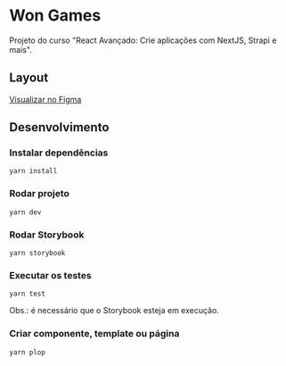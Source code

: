 # Won Games

Projeto do curso "React Avançado: Crie aplicações com NextJS, Strapi e mais".

## Layout

[Visualizar no Figma](https://www.figma.com/file/xwqB4b2hX8yPmp66vRuHLz/Won-Games---Em-Andamento!!?type=design&node-id=7-49&t=dzqMOk9JEmm2w6Mv-0)

## Desenvolvimento

### Instalar dependências
`yarn install`

### Rodar projeto
`yarn dev`

### Rodar Storybook
`yarn storybook`

### Executar os testes
`yarn test`

Obs.: é necessário que o Storybook  esteja em execução.

### Criar componente, template ou página
`yarn plop`

